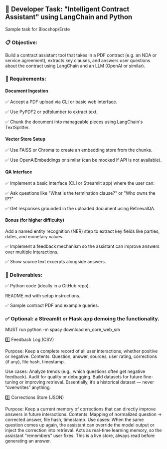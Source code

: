 ## 🧠 Developer Task: "Intelligent Contract Assistant" using LangChain and Python
Sample task for Blocshop/Erste

### 📋 Objective:
Build a contract assistant tool that takes in a PDF contract (e.g. an NDA or service agreement), extracts key clauses, and answers user questions about the contract using LangChain and an LLM (OpenAI or similar).

### 🧱 Requirements:
#### Document Ingestion

✅ Accept a PDF upload via CLI or basic web interface.

✅ Use PyPDF2 or pdfplumber to extract text.

✅ Chunk the document into manageable pieces using LangChain's TextSplitter.

#### Vector Store Setup

✅ Use FAISS or Chroma to create an embedding store from the chunks.

✅ Use OpenAIEmbeddings or similar (can be mocked if API is not available).

#### QA Interface

✅ Implement a basic interface (CLI or Streamlit app) where the user can:

✅ Ask questions like "What is the termination clause?" or "Who owns the IP?"

✅ Get responses grounded in the uploaded document using RetrievalQA.

#### Bonus (for higher difficulty)

Add a named entity recognition (NER) step to extract key fields like parties, dates, and monetary values.

✅ Implement a feedback mechanism so the assistant can improve answers over multiple interactions.

✅ Show source text excerpts alongside answers.

### 🎯 Deliverables:
✅ Python code (ideally in a GitHub repo).

README.md with setup instructions.

✅ Sample contract PDF and example queries.

### ✅ Optional: a Streamlit or Flask app demoing the functionality.


MUST run python -m spacy download en_core_web_sm


1️⃣ Feedback Log (CSV)

Purpose: Keep a complete record of all user interactions, whether positive or negative.
Contents: Question, answer, sources, user rating, corrections (if any), file hash, timestamp.

Use cases:
Analyze trends (e.g., which questions often get negative feedback).
Audit for quality or debugging.
Build datasets for future fine-tuning or improving retrieval.
Essentially, it’s a historical dataset — never “overwrites” anything.

2️⃣ Corrections Store (JSON)

Purpose: Keep a current memory of corrections that can directly improve answers in future interactions.
Contents: Mapping of normalized question → corrected answer, file hash, timestamp.
Use cases:
When the same question comes up again, the assistant can override the model output or inject the correction into retrieval.
Acts as real-time learning memory, so the assistant “remembers” user fixes.
This is a live store, always read before generating an answer.